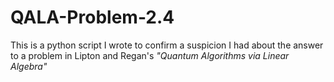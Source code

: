 # QALA-Problem-2.4
This is a python script I wrote to confirm a suspicion I had about the answer to a problem in Lipton and Regan's *"Quantum Algorithms via Linear Algebra"*

